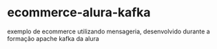 # ecommerce-alura-kafka
exemplo de ecommerce utilizando mensageria, desenvolvido durante a formação apache kafka da alura
